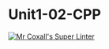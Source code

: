# Unit1-02-CPP
[![Mr Coxall's Super Linter](https://github.com/ICS3U-C-Programming-Amara-T/Unit1-02-CPP/workflows/Mr%20Coxall's%20Super%20Linter/badge.svg)](https://github.com/ICS3U-C-Programming-Amara-T/Unit1-02-CPP/actions/)
